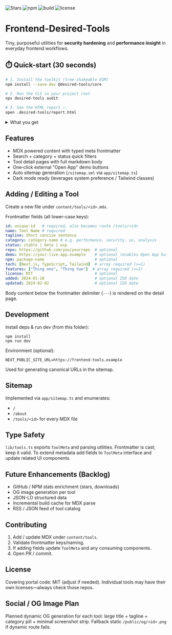 <!-- shields.io badges -->
![Stars](https://img.shields.io/github/stars/Habbi2/Frontend-Desired-Tools?style=social)
![npm](https://img.shields.io/npm/v/tools-portal?color=blue)          <!-- correct package name -->
![build](https://github.com/Habbi2/Frontend-Desired-Tools/actions/workflows/ci.yml/badge.svg?branch=main)
![license](https://img.shields.io/github/license/Habbi2/Frontend-Desired-Tools)

# Frontend-Desired-Tools  
Tiny, purposeful utilities for **security hardening** and **performance insight** in everyday frontend workflows.

## ⏱️ Quick-start (30 seconds)

```bash
# 1. Install the toolkit (tree-shakeable ESM)
npm install --save-dev @desired-tools/core

# 2. Run the CLI in your project root
npx desired-tools audit

# 3. See the HTML report 📈
open .desired-tools/report.html
```

<details>
<summary>What you get</summary>

| Utility | Purpose | Time saved |
|---------|---------|------------|
| `csp-wizard` | Generates strict Content-Security-Policy header | ~30 min |
| `perf-snap`  | Automates Lighthouse snapshots in CI           | ~15 min |
| `xss-guard`  | Scans templates for dangerous injections       | ~10 min |
</details>

## Features
- MDX powered content with typed meta frontmatter
- Search + category + status quick filters
- Tool detail pages with full markdown body
- One‑click external "Open App" demo buttons
- Auto sitemap generation (`/sitemap.xml` via `app/sitemap.ts`)
- Dark mode ready (leverages system preference / Tailwind classes)

## Adding / Editing a Tool
Create a new file under `content/tools/<id>.mdx`.

Frontmatter fields (all lower-case keys):
```yaml
id: unique-id   # required, also becomes route /tools/<id>
name: Tool Name # required
tagline: Short concise sentence
category: category-name # e.g. performance, security, ux, analysis
status: stable | beta | wip
repo: https://github.com/you/yourrepo  # optional
demo: https://your-live-app.example    # optional (enables Open App button)
npm: package-name                      # optional
tech: [Next.js, TypeScript, Tailwind]  # array required (>=1)
features: ["Thing one", "Thing two"]  # array required (>=1)
license: MIT                           # optional
added: 2024-01-10                      # optional ISO date
updated: 2024-02-02                    # optional ISO date
```

Body content below the frontmatter delimiter (`---`) is rendered on the detail page.

## Development
Install deps & run dev (from this folder):
```
npm install
npm run dev
```

Environment (optional):
```
NEXT_PUBLIC_SITE_URL=https://frontend-tools.example
```
Used for generating canonical URLs in the sitemap.

## Sitemap
Implemented via `app/sitemap.ts` and enumerates:
- `/`
- `/about`
- `/tools/<id>` for every MDX file

## Type Safety
`lib/tools.ts` exports `ToolMeta` and parsing utilities. Frontmatter is cast; keep it valid. To extend metadata add fields to `ToolMeta` interface and update related UI components.

## Future Enhancements (Backlog)
- GitHub / NPM stats enrichment (stars, downloads)
- OG image generation per tool
- JSON-LD structured data
- Incremental build cache for MDX parse
- RSS / JSON feed of tool catalog

## Contributing
1. Add / update MDX under `content/tools`.
2. Validate frontmatter keys/naming.
3. If adding fields update `ToolMeta` and any consuming components.
4. Open PR / commit.

## License
Covering portal code: MIT (adjust if needed). Individual tools may have their own licenses—always check those repos.

## Social / OG Image Plan
Planned dynamic OG generation for each tool: large title + tagline + category pill + minimal screenshot strip. Fallback static `/public/og/<id>.png` if dynamic route fails.
